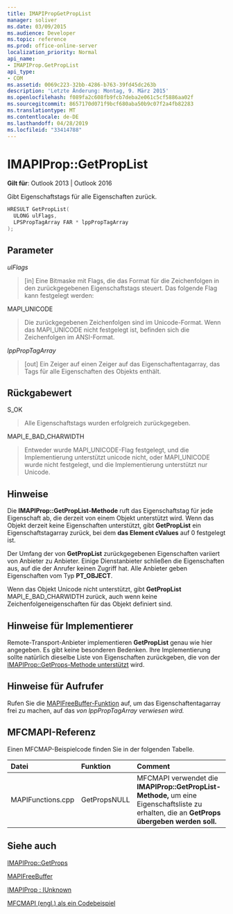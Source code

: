 ```yaml
---
title: IMAPIPropGetPropList
manager: soliver
ms.date: 03/09/2015
ms.audience: Developer
ms.topic: reference
ms.prod: office-online-server
localization_priority: Normal
api_name:
- IMAPIProp.GetPropList
api_type:
- COM
ms.assetid: 0069c223-32bb-4286-b763-39fd45dc263b
description: 'Letzte Änderung: Montag, 9. März 2015'
ms.openlocfilehash: f089fa2c608fb9fcb7deba2e061c5cf5886aa02f
ms.sourcegitcommit: 8657170d071f9bcf680aba50b9c07f2a4fb82283
ms.translationtype: MT
ms.contentlocale: de-DE
ms.lasthandoff: 04/28/2019
ms.locfileid: "33414788"
---
```

# <a name="imapipropgetproplist"></a>IMAPIProp::GetPropList

  
  
**Gilt für**: Outlook 2013 | Outlook 2016 
  
Gibt Eigenschaftstags für alle Eigenschaften zurück. 
  
```cpp
HRESULT GetPropList(
  ULONG ulFlags,
  LPSPropTagArray FAR * lppPropTagArray
);
```

## <a name="parameters"></a>Parameter

 _ulFlags_
  
> [in] Eine Bitmaske mit Flags, die das Format für die Zeichenfolgen in den zurückgegebenen Eigenschaftstags steuert. Das folgende Flag kann festgelegt werden:
    
MAPI_UNICODE 
  
> Die zurückgegebenen Zeichenfolgen sind im Unicode-Format. Wenn das MAPI_UNICODE nicht festgelegt ist, befinden sich die Zeichenfolgen im ANSI-Format.
    
 _lppPropTagArray_
  
> [out] Ein Zeiger auf einen Zeiger auf das Eigenschaftentagarray, das Tags für alle Eigenschaften des Objekts enthält.
    
## <a name="return-value"></a>Rückgabewert

S_OK 
  
> Alle Eigenschaftstags wurden erfolgreich zurückgegeben.
    
MAPI_E_BAD_CHARWIDTH 
  
> Entweder wurde MAPI_UNICODE-Flag festgelegt, und die Implementierung unterstützt unicode nicht, oder MAPI_UNICODE wurde nicht festgelegt, und die Implementierung unterstützt nur Unicode.
    
## <a name="remarks"></a>Hinweise

Die **IMAPIProp::GetPropList-Methode** ruft das Eigenschaftstag für jede Eigenschaft ab, die derzeit von einem Objekt unterstützt wird. Wenn das Objekt derzeit keine Eigenschaften unterstützt, gibt **GetPropList** ein Eigenschaftstagarray zurück, bei dem **das Element cValues** auf 0 festgelegt ist. 
  
Der Umfang der von **GetPropList** zurückgegebenen Eigenschaften variiert von Anbieter zu Anbieter. Einige Dienstanbieter schließen die Eigenschaften aus, auf die der Anrufer keinen Zugriff hat. Alle Anbieter geben Eigenschaften vom Typ **PT_OBJECT**.
  
Wenn das Objekt Unicode nicht unterstützt, gibt **GetPropList** MAPI_E_BAD_CHARWIDTH zurück, auch wenn keine Zeichenfolgeneigenschaften für das Objekt definiert sind. 
  
## <a name="notes-to-implementers"></a>Hinweise für Implementierer

Remote-Transport-Anbieter implementieren **GetPropList** genau wie hier angegeben. Es gibt keine besonderen Bedenken. Ihre Implementierung sollte natürlich dieselbe Liste von Eigenschaften zurückgeben, die von der [IMAPIProp::GetProps-Methode unterstützt](imapiprop-getprops.md) wird. 
  
## <a name="notes-to-callers"></a>Hinweise für Aufrufer

Rufen Sie die [MAPIFreeBuffer-Funktion](mapifreebuffer.md) auf, um das Eigenschaftentagarray frei zu machen, auf das _von lppPropTagArray verwiesen wird._ 
  
## <a name="mfcmapi-reference"></a>MFCMAPI-Referenz

Einen MFCMAP-Beispielcode finden Sie in der folgenden Tabelle.
  
|**Datei**|**Funktion**|**Comment**|
|:-----|:-----|:-----|
|MAPIFunctions.cpp  <br/> |GetPropsNULL  <br/> |MFCMAPI verwendet die **IMAPIProp::GetPropList-Methode,** um eine Eigenschaftsliste zu erhalten, die an **GetProps übergeben werden soll.**  <br/> |
   
## <a name="see-also"></a>Siehe auch



[IMAPIProp::GetProps](imapiprop-getprops.md)
  
[MAPIFreeBuffer](mapifreebuffer.md)
  
[IMAPIProp : IUnknown](imapipropiunknown.md)


[MFCMAPI (engl.) als ein Codebeispiel](mfcmapi-as-a-code-sample.md)

